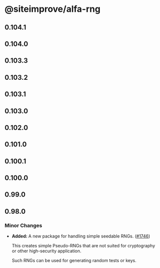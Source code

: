 # @siteimprove/alfa-rng

## 0.104.1

## 0.104.0

## 0.103.3

## 0.103.2

## 0.103.1

## 0.103.0

## 0.102.0

## 0.101.0

## 0.100.1

## 0.100.0

## 0.99.0

## 0.98.0

### Minor Changes

- **Added:** A new package for handling simple seedable RNGs. ([#1746](https://github.com/Siteimprove/alfa/pull/1746))

  This creates simple Pseudo-RNGs that are not suited for cryptography or other high-security application.

  Such RNGs can be used for generating random tests or keys.
